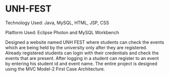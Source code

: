 # UNH-FEST
Technology Used: Java, MySQL, HTML, JSP, CSS

Platform Used: Eclipse Photon and MySQL Workbench

Designed a website named UNH FEST where students can check the events which are being held by the university only after they are registered. Already registered students can login with their credentials and check the events that are present. After logging in a student can register to an event by entering his student id and event name.
The entire project is designed using the MVC Model-2 First Case Architecture. 
